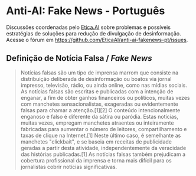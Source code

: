 # Anti-AI: Fake News - Português
Discussões coordenadas pelo [Etica.AI](https://github.com/EticaAI) sobre
problemas e possíveis estratégias de soluções para redução de divulgação de
desinformação. Acesse o fórum em
https://github.com/EticaAI/anti-ai-fakenews-pt/issues.

## Definição de Notícia Falsa / _Fake News_

> Notícias falsas são um tipo de imprensa marrom que consiste na distribuição
deliberada de desinformação ou boatos via jornal impresso, televisão, rádio,
ou ainda online, como nas mídias sociais. As notícias falsas são escritas e
publicadas com a intenção de enganar, a fim de obter ganhos financeiros ou
políticos, muitas vezes com manchetes sensacionalistas, exageradas ou
evidentemente falsas para chamar a atenção.[1][2] O conteúdo intencionalmente
enganoso e falso é diferente da sátira ou paródia. Estas notícias, muitas
vezes, empregam manchetes atraentes ou inteiramente fabricadas para aumentar o
número de leitores, compartilhamento e taxas de clique na Internet.[1] Neste
último caso, é semelhante as manchetes "clickbait", e se baseia em receitas de
publicidade geradas a partir desta atividade, independentemente da veracidade
das histórias publicadas.[1] As notícias falsas também prejudicam a cobertura
profissional da imprensa e torna mais difícil para os jornalistas cobrir
notícias significativas.

